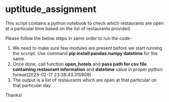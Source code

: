 # uptitude_assignment

This script contains a python notebook to check which restaurants are open at a particular time based on the list of restaurants provided.

Please follow the below steps in same order to run the code-

1) We need to make sure few modules are present before we start running the sccript. Use command **pip install pandas numpy datetime** for the same.
2) Once done, call function **open_hotels** and **pass path for csv file containing restaurant information** and **datetime** value in proper python format(2023-02-17 23:38:43.315908)
3) The output is a list of restaurants which are open at that particular on that particular day.

Thanks!

